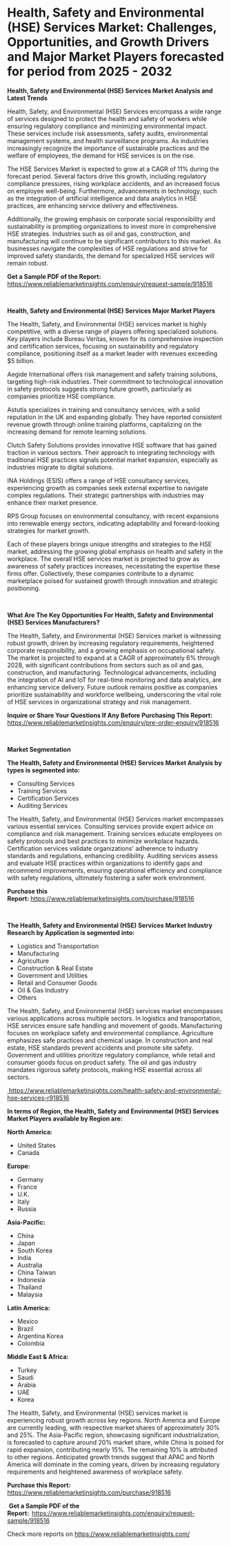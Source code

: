 <p><h1>Health, Safety and Environmental (HSE) Services Market: Challenges, Opportunities, and Growth Drivers and Major Market Players forecasted for period from 2025 - 2032</h1></p><p><strong>Health, Safety and Environmental (HSE) Services Market Analysis and Latest Trends</strong></p>
<p><p>Health, Safety, and Environmental (HSE) Services encompass a wide range of services designed to protect the health and safety of workers while ensuring regulatory compliance and minimizing environmental impact. These services include risk assessments, safety audits, environmental management systems, and health surveillance programs. As industries increasingly recognize the importance of sustainable practices and the welfare of employees, the demand for HSE services is on the rise.</p><p>The HSE Services Market is expected to grow at a CAGR of 11% during the forecast period. Several factors drive this growth, including regulatory compliance pressures, rising workplace accidents, and an increased focus on employee well-being. Furthermore, advancements in technology, such as the integration of artificial intelligence and data analytics in HSE practices, are enhancing service delivery and effectiveness. </p><p>Additionally, the growing emphasis on corporate social responsibility and sustainability is prompting organizations to invest more in comprehensive HSE strategies. Industries such as oil and gas, construction, and manufacturing will continue to be significant contributors to this market. As businesses navigate the complexities of HSE regulations and strive for improved safety standards, the demand for specialized HSE services will remain robust.</p></p>
<p><strong>Get a Sample PDF of the Report:&nbsp;</strong> <a href="https://www.reliablemarketinsights.com/enquiry/request-sample/918516?utm_campaign=3317&utm_medium=2&utm_source=Github&utm_content=ia&utm_term=11032025&utm_id=health-safety-and-environmental-hse-services">https://www.reliablemarketinsights.com/enquiry/request-sample/918516</a></p>
<p>&nbsp;</p>
<p><strong>Health, Safety and Environmental (HSE) Services Major Market Players</strong></p>
<p><p>The Health, Safety, and Environmental (HSE) services market is highly competitive, with a diverse range of players offering specialized solutions. Key players include Bureau Veritas, known for its comprehensive inspection and certification services, focusing on sustainability and regulatory compliance, positioning itself as a market leader with revenues exceeding $5 billion. </p><p>Aegide International offers risk management and safety training solutions, targeting high-risk industries. Their commitment to technological innovation in safety protocols suggests strong future growth, particularly as companies prioritize HSE compliance. </p><p>Astutis specializes in training and consultancy services, with a solid reputation in the UK and expanding globally. They have reported consistent revenue growth through online training platforms, capitalizing on the increasing demand for remote learning solutions. </p><p>Clutch Safety Solutions provides innovative HSE software that has gained traction in various sectors. Their approach to integrating technology with traditional HSE practices signals potential market expansion, especially as industries migrate to digital solutions.</p><p>INA Holdings (ESIS) offers a range of HSE consultancy services, experiencing growth as companies seek external expertise to navigate complex regulations. Their strategic partnerships with industries may enhance their market presence.</p><p>RPS Group focuses on environmental consultancy, with recent expansions into renewable energy sectors, indicating adaptability and forward-looking strategies for market growth. </p><p>Each of these players brings unique strengths and strategies to the HSE market, addressing the growing global emphasis on health and safety in the workplace. The overall HSE services market is projected to grow as awareness of safety practices increases, necessitating the expertise these firms offer. Collectively, these companies contribute to a dynamic marketplace poised for sustained growth through innovation and strategic positioning.</p></p>
<p>&nbsp;</p>
<p><strong>What Are The Key Opportunities For Health, Safety and Environmental (HSE) Services Manufacturers?</strong></p>
<p><p>The Health, Safety, and Environmental (HSE) Services market is witnessing robust growth, driven by increasing regulatory requirements, heightened corporate responsibility, and a growing emphasis on occupational safety. The market is projected to expand at a CAGR of approximately 6% through 2028, with significant contributions from sectors such as oil and gas, construction, and manufacturing. Technological advancements, including the integration of AI and IoT for real-time monitoring and data analytics, are enhancing service delivery. Future outlook remains positive as companies prioritize sustainability and workforce wellbeing, underscoring the vital role of HSE services in organizational strategy and risk management.</p></p>
<p><strong>Inquire or Share Your Questions If Any Before Purchasing This Report:</strong> <a href="https://www.reliablemarketinsights.com/enquiry/pre-order-enquiry/918516?utm_campaign=3317&utm_medium=2&utm_source=Github&utm_content=ia&utm_term=11032025&utm_id=health-safety-and-environmental-hse-services">https://www.reliablemarketinsights.com/enquiry/pre-order-enquiry/918516</a></p>
<p>&nbsp;</p>
<p><strong>Market Segmentation</strong></p>
<p><strong>The Health, Safety and Environmental (HSE) Services Market Analysis by types is segmented into:</strong></p>
<p><ul><li>Consulting Services</li><li>Training Services</li><li>Certification Services</li><li>Auditing Services</li></ul></p>
<p><p>The Health, Safety, and Environmental (HSE) Services market encompasses various essential services. Consulting services provide expert advice on compliance and risk management. Training services educate employees on safety protocols and best practices to minimize workplace hazards. Certification services validate organizations' adherence to industry standards and regulations, enhancing credibility. Auditing services assess and evaluate HSE practices within organizations to identify gaps and recommend improvements, ensuring operational efficiency and compliance with safety regulations, ultimately fostering a safer work environment.</p></p>
<p><strong>Purchase this Report:&nbsp;</strong><a href="https://www.reliablemarketinsights.com/purchase/918516?utm_campaign=3317&utm_medium=2&utm_source=Github&utm_content=ia&utm_term=11032025&utm_id=health-safety-and-environmental-hse-services">https://www.reliablemarketinsights.com/purchase/918516</a></p>
<p>&nbsp;</p>
<p><strong>The Health, Safety and Environmental (HSE) Services Market Industry Research by Application is segmented into:</strong></p>
<p><ul><li>Logistics and Transportation</li><li>Manufacturing</li><li>Agriculture</li><li>Construction & Real Estate</li><li>Government and Utilities</li><li>Retail and Consumer Goods</li><li>Oil & Gas Industry</li><li>Others</li></ul></p>
<p><p>The Health, Safety, and Environmental (HSE) services market encompasses various applications across multiple sectors. In logistics and transportation, HSE services ensure safe handling and movement of goods. Manufacturing focuses on workplace safety and environmental compliance. Agriculture emphasizes safe practices and chemical usage. In construction and real estate, HSE standards prevent accidents and promote site safety. Government and utilities prioritize regulatory compliance, while retail and consumer goods focus on product safety. The oil and gas industry mandates rigorous safety protocols, making HSE essential across all sectors.</p></p>
<p><a href="https://www.reliablemarketinsights.com/health-safety-and-environmental-hse-services-r918516?utm_campaign=3317&utm_medium=2&utm_source=Github&utm_content=ia&utm_term=11032025&utm_id=health-safety-and-environmental-hse-services">&nbsp;https://www.reliablemarketinsights.com/health-safety-and-environmental-hse-services-r918516</a></p>
<p><strong>In terms of Region, the Health, Safety and Environmental (HSE) Services Market Players available by Region are:</strong></p>
<p>
    <p> <strong> North America: </strong>
        <ul>
            <li>United States</li>
            <li>Canada</li>
        </ul>
        </p> 
    <p> <strong> Europe: </strong>
        <ul>
            <li>Germany</li>
            <li>France</li>
            <li>U.K.</li>
            <li>Italy</li>
            <li>Russia</li>
        </ul>
        </p> 
    <p> <strong> Asia-Pacific: </strong>
        <ul>
            <li>China</li>
            <li>Japan</li>
            <li>South Korea</li>
            <li>India</li>
            <li>Australia</li>
            <li>China Taiwan</li>
            <li>Indonesia</li>
            <li>Thailand</li>
            <li>Malaysia</li>
        </ul>
        </p> 
    <p> <strong> Latin America: </strong>
        <ul>
            <li>Mexico</li>
            <li>Brazil</li>
            <li>Argentina Korea</li>
            <li>Colombia</li>
        </ul>
        </p> 
    <p> <strong> Middle East & Africa: </strong>
        <ul>
            <li>Turkey</li>
            <li>Saudi</li>
            <li>Arabia</li>
            <li>UAE</li>
            <li>Korea</li>
        </ul>
    </p>
    </p>
<p><p>The Health, Safety, and Environmental (HSE) services market is experiencing robust growth across key regions. North America and Europe are currently leading, with respective market shares of approximately 30% and 25%. The Asia-Pacific region, showcasing significant industrialization, is forecasted to capture around 20% market share, while China is poised for rapid expansion, contributing nearly 15%. The remaining 10% is attributed to other regions. Anticipated growth trends suggest that APAC and North America will dominate in the coming years, driven by increasing regulatory requirements and heightened awareness of workplace safety.</p></p>
<p><strong>Purchase this Report: </strong><a href="https://www.reliablemarketinsights.com/purchase/918516?utm_campaign=3317&utm_medium=2&utm_source=Github&utm_content=ia&utm_term=11032025&utm_id=health-safety-and-environmental-hse-services">https://www.reliablemarketinsights.com/purchase/918516</a></p>
<p>&nbsp;<strong>Get a Sample PDF of the Report:&nbsp;&nbsp;</strong><a href="https://www.reliablemarketinsights.com/enquiry/request-sample/918516?utm_campaign=3317&utm_medium=2&utm_source=Github&utm_content=ia&utm_term=11032025&utm_id=health-safety-and-environmental-hse-services">https://www.reliablemarketinsights.com/enquiry/request-sample/918516</a></p>
<p><strong></strong></p>
<p>Check more reports on <a href="https://www.reliablemarketinsights.com/?utm_campaign=3317&utm_medium=2&utm_source=Github&utm_content=ia&utm_term=11032025&utm_id=health-safety-and-environmental-hse-services">https://www.reliablemarketinsights.com/</a></p>